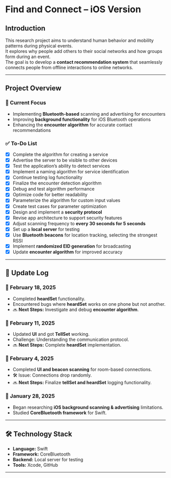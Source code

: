 # Find and Connect – iOS Version

## Introduction  
This research project aims to understand human behavior and mobility patterns during physical events.  
It explores why people add others to their social networks and how groups form during an event.  
The goal is to develop a **contact recommendation system** that seamlessly connects people from offline interactions to online networks.  

---

## Project Overview  

### 🔹 Current Focus  
- Implementing **Bluetooth-based** scanning and advertising for encounters  
- Improving **background functionality** for iOS Bluetooth operations  
- Enhancing the **encounter algorithm** for accurate contact recommendations  

### ✅ To-Do List  
- [x] Complete the algorithm for creating a service  
- [x] Advertise the server to be visible to other devices  
- [x] Test the application’s ability to detect services  
- [x] Implement a naming algorithm for service identification  
- [x] Continue testing log functionality  
- [x] Finalize the encounter detection algorithm  
- [x] Debug and test algorithm performance  
- [x] Optimize code for better readability  
- [x] Parameterize the algorithm for custom input values  
- [x] Create test cases for parameter optimization  
- [x] Design and implement a **security protocol**  
- [x] Revise app architecture to support security features  
- [x] Adjust scanning frequency to **every 30 seconds for 5 seconds**  
- [x] Set up a **local server** for testing  
- [x] Use **Bluetooth beacons** for location tracking, selecting the strongest RSSI  
- [x] Implement **randomized EID generation** for broadcasting  
- [x] Update **encounter algorithm** for improved accuracy  

---

## 📝 Update Log

### 📅 February 18, 2025  
- Completed **heardSet** functionality.  
- Encountered bugs where **heardSet** works on one phone but not another.  
- 🔜 **Next Steps:** Investigate and debug **encounter algorithm**.  

### 📅 February 11, 2025  
- Updated **UI** and got **TellSet** working.  
- Challenge: Understanding the communication protocol.  
- 🔜 **Next Steps:** Complete **heardSet** implementation.  

### 📅 February 4, 2025  
- Completed **UI and beacon scanning** for room-based connections.  
- 🛠️ Issue: Connections drop randomly.  
- 🔜 **Next Steps:** Finalize **tellSet and heardSet** logging functionality.  

### 📅 January 28, 2025  
- Began researching **iOS background scanning & advertising** limitations.  
- Studied **CoreBluetooth framework** for Swift.  

---

## 🛠️ Technology Stack  
- **Language:** Swift  
- **Framework:** CoreBluetooth  
- **Backend:** Local server for testing  
- **Tools:** Xcode, GitHub  

---

